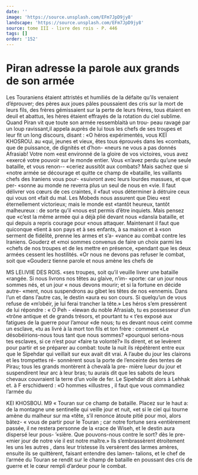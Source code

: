 ```yaml
---
date: ''
image: 'https://source.unsplash.com/EFm7JpD9jy8'
landscape: 'https://source.unsplash.com/EFm7JpD9jy8'
source: tome III - livre des rois - P. 446
tags: []
order: '152'
---
```


# Piran adresse la parole aux grands de son armée

Les Touraniens étaient attristés et humiliés de la défaite qu’ils venaient d’éprouver; des pères aux
joues pâles poussaient des cris sur la mort de leurs fils, des frères gémissaient sur la perte de leurs frères, tous étaient en deuil et abattus, les hères étaient effrayés de la rotation du ciel sublime. Quand Piran vit que toute son armée ressemblaità un trou- peau ravagé par un loup ravissant,il appela auprès
de lui tous les chefs de ses troupes et leur fit un long discours, disant : «O héros expérimentés, vous
KEÏ KHOSROU. au «qui, jeunes et vieux, êtes tous éprouvés dans les
«combats, que de puissance, de dignités et d’hon- «neurs ne vous a pas donnés Afrasiab! Votre nom «est environné de la gloire de vos victoires, vous avez «exercé votre pouvoir sur le monde entier. Vous «n’avez perdu qu’une seule bataille, et vous renon-- «ceriez aussitôt aux combats? Mais sachez que si «notre armée se décourage et quitte ce champ de «bataille, les vaillants chefs des Iraniens vous pour- «suivront avec leurs lourdes massues, et que per- «sonne au monde ne reverra plus un seul de nous en «vie. Il faut délivrer vos cœurs de ces craintes, il «faut vous déterminer à détruire ceux qui vous ont
«fait du mal. Les Mobeds nous assurent que Dieu «est éternellement victorieux; mais le monde est «tantôt heureux, tantôt malheureux : de sorte qu’il
«nous est permis d’être inquiets. Mais pensez que «c’est la même armée qui a déjà plié devant nous
«dansla bataille, et qui depuis a repris courage pour «nous attaquer. Maintenant il faut que quiconque «tient à son pays et à ses enfants, à sa maison et à
«son serment de fidélité, prenne les armes et s’a-
«vance au combat contre les Iraniens. Gouderz et «moi sommes convenus de faire un choix parmi les «chefs de nos troupes et de les mettre en présence, «pendant que les deux armées cessent les hostilités.
«Or nous ne devons pas refuser le combat, soit que «Gouderz tienne parole et nous amène les chefs de

MS LEl.IVllE DES ROIS.
«ses troupes, soit qu’il veuille livrer une bataille
«rangée. Si nous livrons nos têtes au glaive, n’im- «porte: car un jour nous sommes nés, et un jour « nous devons mourir; et si la fortune en décide autre- «ment, nous suspendrons au gibet les têtes de nos «ennemis. Dans l’un et dans l’autre cas, le destin
«aura eu son cours. Si quelqu’un de vous refuse de «m’obéir, je lui ferai trancher la tête.»
Les héros s’em pressèrent de lui répondre : « O Peh - «lewan du noble Afrasiab, tu es possesseur d’un «trône antique et de grands trésors, et pourtant tu
« t’es exposé aux fatigues de la guerre pour l’amour
«de nous; tu es devant nous ceint comme un esclave, «tu as livré à la mort ton fils et ton frère : comment
«Le désobéirions-nous tous tant que nous sommes? «pourquoi serions-nous tes esclaves, si ce n’est pour «faire ta volonté?» Ils dirent, et se levèrent pour partir et se préparer au combat: toute la nuit ils répétèrent entre eux que le Sipehdar qui veillait
sur eux avait dit vrai.
A l’aube du jour les clairons et les trompettes ré- sonnèrent sous la porte de l’enceinte des tentes de Pirau; tous les grands montèrent à chevalà la pre- mière lueur du jour et suspendirent leur arc à leur bras; tu aurais dit que les sabots de leurs chevaux couvraient la terre d’un voile de fer. Le Sipehdar
dit alors à Lehhak et. à F erschidwerd : «O hommes «illustres , il faut que vous commandiez l’armée du

KEl KHOSBOU. M9 « Touran sur ce champ de bataille. Placez sur le haut
a: de la montagne une sentinelle qui veille jour et nuit, «et si le ciel qui tourne amène du malheur sur ma «tête, s’il renonce àtoute pitié pour moi, alors bâtez-
« vous de partir pour le Touran ; car notre fortune sera «entièrement passée, il ne restera personne de la
«race de Wiseh, et le destin aura dispersé leur pous- ’«sière. Que pouvons-nous contre le sort? dès le pre-
«mier jour de notre vie il est notre maître.»
Ils s’embrassèrent étroitement les uns les autres ,
dans leur tristesse ils versèrent des larmes amères, ensuite ils se quittèrent, faisant entendre des lamen- talions, et le chef de l’armée du Touran se rendit
sur le champ de bataille en poussant des cris de guerre et le cœur rempli d’ardeur pour le combat.
